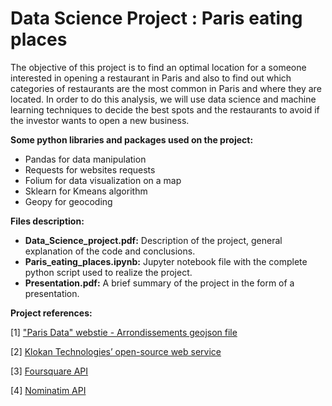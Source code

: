 # Data Science Project : Paris eating places
The objective of this project is to find an optimal location for a
someone interested in opening a restaurant in Paris and also to find out which categories of restaurants are the most common in Paris and where they are located.
In order to do this analysis, we will use data science and machine learning techniques to decide the best spots and the restaurants to avoid if the investor wants to open a new business.

**Some python libraries and packages used on the project:**
- Pandas for data manipulation
- Requests for websites requests
- Folium for data visualization on a map
- Sklearn for Kmeans algorithm
- Geopy for geocoding

**Files description:**
- **Data_Science_project.pdf:** Description of the project, general explanation of the code and conclusions.
- **Paris_eating_places.ipynb:** Jupyter notebook file with the complete python script used to realize the project.
- **Presentation.pdf:** A brief summary of the project in the form of a presentation.

**Project references:**

[1] <a href=https://opendata.paris.fr/explore/dataset/arrondissements/>"Paris Data" webstie - Arrondissements geojson file</a>
                                               
[2] <a href=https://epsg.io/>Klokan Technologies’ open-source web service</a>

[3] <a href=https://developer.foursquare.com/>Foursquare API</a>

[4] <a href=https://nominatim.org/>Nominatim API</a>

